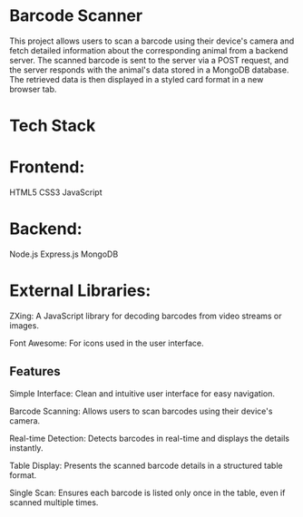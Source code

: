 # Barcode Scanner
This project allows users to scan a barcode using their device's camera and fetch detailed information about the corresponding animal from a backend server. The scanned barcode is sent to the server via a POST request, and the server responds with the animal's data stored in a MongoDB database. The retrieved data is then displayed in a styled card format in a new browser tab.

# Tech Stack
# Frontend:
HTML5
CSS3
JavaScript

# Backend:
Node.js
Express.js
MongoDB

# External Libraries:
ZXing: A JavaScript library for decoding barcodes from video streams or images.

Font Awesome: For icons used in the user interface.


## Features
Simple Interface: Clean and intuitive user interface for easy navigation.

Barcode Scanning: Allows users to scan barcodes using their device's camera.

Real-time Detection: Detects barcodes in real-time and displays the details instantly.

Table Display: Presents the scanned barcode details in a structured table format.

Single Scan: Ensures each barcode is listed only once in the table, even if scanned multiple times.





